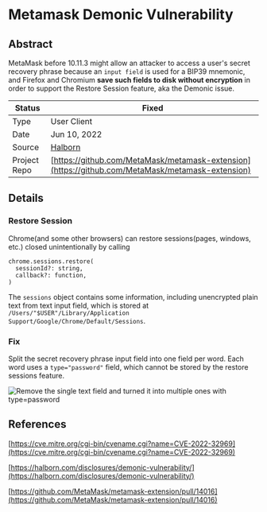 # Metamask Demonic Vulnerability

## Abstract

MetaMask before 10.11.3 might allow an attacker to access a user's secret recovery phrase because an `input field` is used for a BIP39 mnemonic, and Firefox and Chromium **save such fields to disk without encryption** in order to support the Restore Session feature, aka the Demonic issue.

| Status       | Fixed                                                                                            |
| ------------ | ------------------------------------------------------------------------------------------------ |
| Type         | User Client                                                                                      |
| Date         | Jun 10, 2022                                                                                     |
| Source       | [Halborn](https://halborn.com/disclosures/demonic-vulnerability/)                                |
| Project Repo | [https://github.com/MetaMask/metamask-extension](https://github.com/MetaMask/metamask-extension) |

## Details

### Restore Session

Chrome(and some other browsers) can restore sessions(pages, windows, etc.) closed unintentionally by calling

```
chrome.sessions.restore(
  sessionId?: string,
  callback?: function,
)
```

The `sessions` object contains some information, including unencrypted plain text from text input field, which is stored at `/Users/"$USER"/Library/Application Support/Google/Chrome/Default/Sessions`.

### Fix

Split the secret recovery phrase input field into one field per word. Each word uses a `type="password"` field, which cannot be stored by the restore sessions feature.

![Remove the single text field and turned it into multiple ones with type=password](../../.gitbook/assets/before\_after.jpg)

## References

[https://cve.mitre.org/cgi-bin/cvename.cgi?name=CVE-2022-32969](https://cve.mitre.org/cgi-bin/cvename.cgi?name=CVE-2022-32969)

[https://halborn.com/disclosures/demonic-vulnerability/](https://halborn.com/disclosures/demonic-vulnerability/)

[https://github.com/MetaMask/metamask-extension/pull/14016](https://github.com/MetaMask/metamask-extension/pull/14016)
